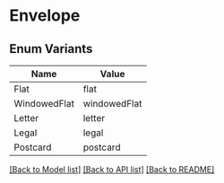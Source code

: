 # Envelope

## Enum Variants

| Name | Value |
|---- | -----|
| Flat | flat |
| WindowedFlat | windowedFlat |
| Letter | letter |
| Legal | legal |
| Postcard | postcard |


[[Back to Model list]](../README.md#documentation-for-models) [[Back to API list]](../README.md#documentation-for-api-endpoints) [[Back to README]](../README.md)



